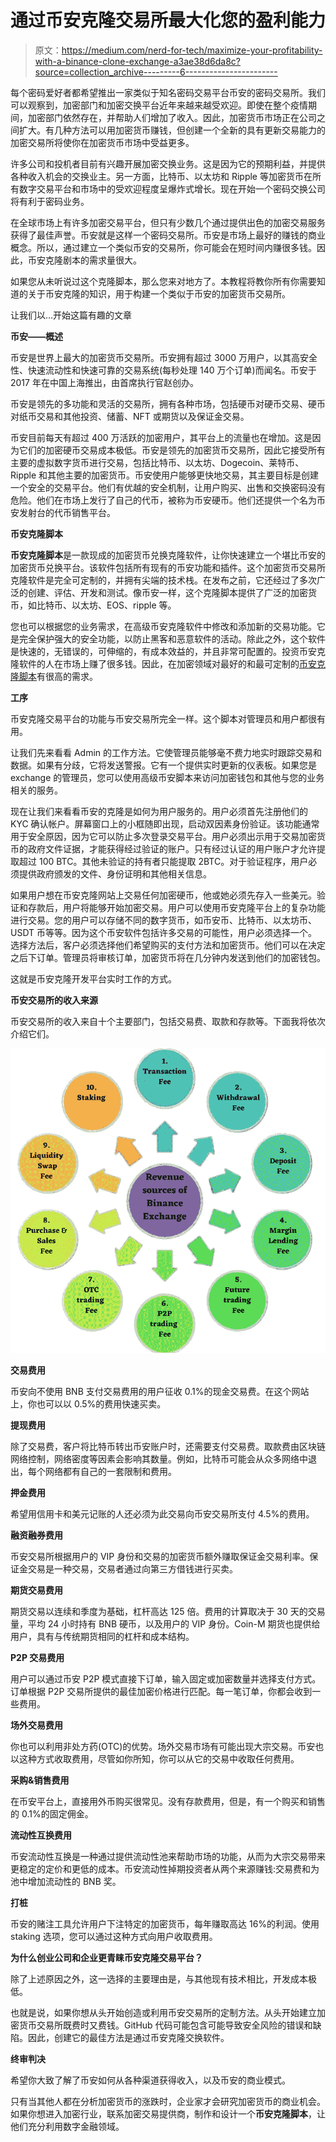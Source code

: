 # 通过币安克隆交易所最大化您的盈利能力

> 原文：<https://medium.com/nerd-for-tech/maximize-your-profitability-with-a-binance-clone-exchange-a3ae38d6da8c?source=collection_archive---------6----------------------->

每个密码爱好者都希望推出一家类似于知名密码交易平台币安的密码交易所。我们可以观察到，加密部门和加密交换平台近年来越来越受欢迎。即使在整个疫情期间，加密部门依然存在，并帮助人们增加了收入。因此，加密货币市场正在公司之间扩大。有几种方法可以用加密货币赚钱，但创建一个全新的具有更新交易能力的加密交易所将使你在加密货币市场中受益更多。

许多公司和投机者目前有兴趣开展加密交换业务。这是因为它的预期利益，并提供各种收入机会的交换业主。另一方面，比特币、以太坊和 Ripple 等加密货币在所有数字交易平台和市场中的受欢迎程度呈爆炸式增长。现在开始一个密码交换公司将有利于密码业务。

在全球市场上有许多加密交易平台，但只有少数几个通过提供出色的加密交易服务获得了最佳声誉。币安就是这样一个密码交易所。币安是市场上最好的赚钱的商业概念。所以，通过建立一个类似币安的交易所，你可能会在短时间内赚很多钱。因此，币安克隆剧本的需求量很大。

如果您从未听说过这个克隆脚本，那么您来对地方了。本教程将教你所有你需要知道的关于币安克隆的知识，用于构建一个类似于币安的加密货币交易所。

让我们以…开始这篇有趣的文章

**币安——概述**

币安是世界上最大的加密货币交易所。币安拥有超过 3000 万用户，以其高安全性、快速流动性和快速可靠的交易系统(每秒处理 140 万个订单)而闻名。币安于 2017 年在中国上海推出，由首席执行官赵创办。

币安是领先的多功能和灵活的交易所，拥有各种市场，包括硬币对硬币交易、硬币对纸币交易和其他投资、储蓄、NFT 或期货以及保证金交易。

币安目前每天有超过 400 万活跃的加密用户，其平台上的流量也在增加。这是因为它们的加密硬币交易成本极低。币安是领先的加密货币交易所，因此它接受所有主要的虚拟数字货币进行交易，包括比特币、以太坊、Dogecoin、莱特币、Ripple 和其他主要的加密货币。币安使用户能够更快地交易，其主要目标是创建一个安全的交易平台。他们有优越的安全机制，让用户购买、出售和交换密码没有危险。他们在市场上发行了自己的代币，被称为币安硬币。他们还提供一个名为币安发射台的代币销售平台。

**币安克隆脚本**

**币安克隆脚本**是一款现成的加密货币兑换克隆软件，让你快速建立一个堪比币安的加密货币兑换平台。该软件包括所有现有的币安功能和插件。这个加密货币交易所克隆软件是完全可定制的，并拥有尖端的技术栈。在发布之前，它还经过了多次广泛的创建、评估、开发和测试。像币安一样，这个克隆脚本提供了广泛的加密货币，如比特币、以太坊、EOS、ripple 等。

您也可以根据您的业务需求，在高级币安克隆软件中修改和添加新的交易功能。它是完全保护强大的安全功能，以防止黑客和恶意软件的活动。除此之外，这个软件是快速的，无错误的，可伸缩的，有成本效益的，并且非常可配置的。投资币安克隆软件的人在市场上赚了很多钱。因此，在加密领域对最好的和最可定制的[币安克隆脚本](https://www.clarisco.com/binance-clone-script)有很高的需求。

**工序**

币安克隆交易平台的功能与币安交易所完全一样。这个脚本对管理员和用户都很有用。

让我们先来看看 Admin 的工作方法。它使管理员能够毫不费力地实时跟踪交易和数据。如果有分歧，它将发送警报。它有一个提供实时更新的仪表板。如果您是 exchange 的管理员，您可以使用高级币安脚本来访问加密钱包和其他与您的业务相关的服务。

现在让我们来看看币安的克隆是如何为用户服务的。用户必须首先注册他们的 KYC 确认帐户。屏幕窗口上的小框随即出现，启动双因素身份验证。该功能通常用于安全原因，因为它可以防止多次登录交易平台。用户必须出示用于交易加密货币的政府文件证据，才能获得经过验证的账户。只有经过认证的用户账户才允许提取超过 100 BTC。其他未验证的持有者只能提取 2BTC。对于验证程序，用户必须提供政府颁发的文件、身份证明和其他相关信息。

如果用户想在币安克隆网站上交易任何加密硬币，他或她必须先存入一些美元。验证和存款后，用户将能够开始加密交易。用户可以使用币安克隆平台上的复杂功能进行交易。您的用户可以存储不同的数字货币，如币安币、比特币、以太坊币、USDT 币等等。因为这个币安软件包括许多交易的可能性，用户必须选择一个。选择方法后，客户必须选择他们希望购买的支付方法和加密货币。他们可以在决定之后下订单。管理员将审核订单，加密货币将在几分钟内发送到他们的加密钱包。

这就是币安克隆开发平台实时工作的方式。

**币安交易所的收入来源**

币安交易所的收入来自十个主要部门，包括交易费、取款和存款等。下面我将依次介绍它们。

![](img/f825fdc39598eff45bc1b2e7a48f9d31.png)

**交易费用**

币安向不使用 BNB 支付交易费用的用户征收 0.1%的现金交易费。在这个网站上，你也可以以 0.5%的费用快速买卖。

**提现费用**

除了交易费，客户将比特币转出币安账户时，还需要支付交易费。取款费由区块链网络控制，网络密度等因素会影响其数量。例如，比特币可能会从众多网络中退出，每个网络都有自己的一套限制和费用。

**押金费用**

希望用信用卡和美元记账的人还必须为此交易向币安交易所支付 4.5%的费用。

**融资融券费用**

币安交易所根据用户的 VIP 身份和交易的加密货币额外赚取保证金交易利率。保证金交易是一种交易，交易者通过向第三方借钱进行买卖。

**期货交易费用**

期货交易以连续和季度为基础，杠杆高达 125 倍。费用的计算取决于 30 天的交易量，平均 24 小时持有 BNB 硬币，以及用户的 VIP 身份。Coin-M 期货也提供给用户，具有与传统期货相同的杠杆和成本结构。

**P2P 交易费用**

用户可以通过币安 P2P 模式直接下订单，输入固定或加密数量并选择支付方式。订单根据 P2P 交易所提供的最佳加密价格进行匹配。每一笔订单，你都会收到一些费用。

**场外交易费用**

你也可以利用非处方药(OTC)的优势。场外交易市场有可能出现大宗交易。币安也以这种方式收取费用，尽管如你所知，你可以从它的交易中收取任何费用。

**采购&销售费用**

在币安平台上，直接用外币购买很常见。没有存款费用，但是，有一个购买和销售的 0.1%的固定佣金。

**流动性互换费用**

币安流动性互换是一种通过提供流动性池来帮助市场的功能，从而为大宗交易带来更稳定的定价和更低的成本。币安流动性掉期投资者从两个来源赚钱:交易费和为池中增加流动性的 BNB 奖。

**打桩**

币安的赌注工具允许用户下注特定的加密货币，每年赚取高达 16%的利润。使用 staking 选项，您可以通过这种方式向用户收取费用。

**为什么创业公司和企业更青睐币安克隆交易平台？**

除了上述原因之外，这一选择的主要理由是，与其他现有技术相比，开发成本极低。

也就是说，如果你想从头开始创造或利用币安交易所的定制方法。从头开始建立加密货币交易所既费时又费钱。GitHub 代码可能包含可能导致安全风险的错误和缺陷。因此，创建它的最佳方法是通过币安克隆交换软件。

**终审判决**

希望你大致了解了币安如何从各种渠道获得收入，以及币安的商业模式。

只有当其他人都在分析加密货币的涨跌时，企业家才会研究加密货币的商业机会。如果你想进入加密行业，联系加密交易提供商，制作和设计一个**币安克隆脚本**，让他们充分利用数字金融领域。